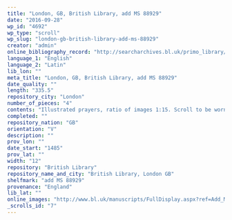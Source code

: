 ```yaml
---
title: "London, GB, British Library, add MS 88929"
date: "2016-09-28"
wp_id: "4692"
wp_type: "scroll"
wp_slug: "london-gb-british-library-add-ms-88929"
creator: "admin"
online_bibliography_record: "http://searcharchives.bl.uk/primo_library/libweb/action/display.do?tabs=detailsTab&ct=display&fn=search&doc=IAMS032-001606303&indx=2&recIds=IAMS032-001606303&recIdxs=1&elementId=1&renderMode=poppedOut&displayMode=full&frbrVersion=&dscnt=1&frbg=&scp.scps=scope%3A%28BL%29&tab=local&dstmp=1404147197769&srt=rank&mode=Basic&dum=true&vl(freeText0)=arma+christi&vid=IAMS_VU2"
language_1: "English"
language_2: "Latin"
lib_lon: ""
meta_title: "London, GB, British Library, add MS 88929"
date_quality: ""
length: "335.5"
repository_city: "London"
number_of_pieces: "4"
contents: "Illustrated prayers, ratio of images 1:15. Scroll to be worn or placed on women in childbirth. Emblem of Henry VIII."
completed: ""
repository_nation: "GB"
orientation: "V"
description: ""
prov_lon: ""
date_start: "1485"
prov_lat: ""
width: "12"
repository: "British Library"
repository_name_and_city: "British Library, London GB"
shelfmark: "add MS 88929"
provenance: "England"
lib_lat: ""
online_images: "http://www.bl.uk/manuscripts/FullDisplay.aspx?ref=Add_MS_88929"
_scrolls_id: "7"
---
```



